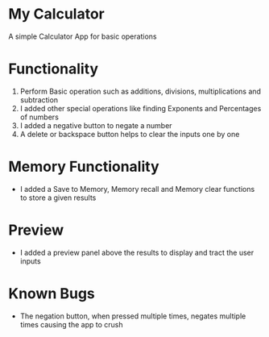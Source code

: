# My Calculator
A simple Calculator App for basic operations

# Functionality
1. Perform Basic operation such as additions, divisions, multiplications and subtraction
2. I added other special operations like finding Exponents and Percentages of numbers
3. I added a negative button to negate a number
4. A delete or backspace button helps to clear the inputs one by one

# Memory Functionality
- I added a Save to Memory, Memory recall and Memory clear functions to store a given results

# Preview
- I added a preview panel above the results to display and tract the user inputs

# Known Bugs
- The negation button, when pressed multiple times, negates multiple times causing the app to crush
